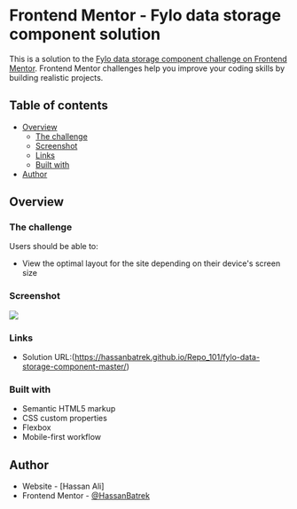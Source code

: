 # Frontend Mentor - Fylo data storage component solution

This is a solution to the [Fylo data storage component challenge on Frontend Mentor](https://www.frontendmentor.io/challenges/fylo-data-storage-component-1dZPRbV5n). Frontend Mentor challenges help you improve your coding skills by building realistic projects. 

## Table of contents

- [Overview](#overview)
  - [The challenge](#the-challenge)
  - [Screenshot](#screenshot)
  - [Links](#links)
  - [Built with](#built-with)
- [Author](#author)

## Overview

### The challenge

Users should be able to:

- View the optimal layout for the site depending on their device's screen size

### Screenshot

![](https://hassanbatrek.github.io/Repo_101/fylo-data-storage-component-master/Screenshot_5.png)

### Links

- Solution URL:(https://hassanbatrek.github.io/Repo_101/fylo-data-storage-component-master/)

### Built with

- Semantic HTML5 markup
- CSS custom properties
- Flexbox
- Mobile-first workflow

## Author

- Website - [Hassan Ali]
- Frontend Mentor - [@HassanBatrek](https://www.frontendmentor.io/profile/HassanBatrek)


